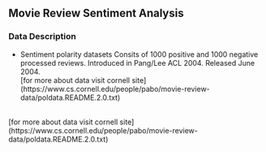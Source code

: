 ## Movie Review Sentiment Analysis

### Data Description
<ul>
<li>  Sentiment polarity datasets Consits of 1000 positive and 1000 negative processed reviews. Introduced in Pang/Lee ACL 2004. Released June 2004. </li>
[for more about data visit cornell site](https://www.cs.cornell.edu/people/pabo/movie-review-data/poldata.README.2.0.txt)
</ul>
<br>
[for more about data visit cornell site](https://www.cs.cornell.edu/people/pabo/movie-review-data/poldata.README.2.0.txt)
<a href="http://www.youtube.com/watch?feature=player_embedded&v=YOUTUBE_VIDEO_ID_HERE>

